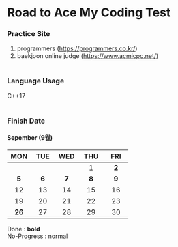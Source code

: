 # Road to Ace My Coding Test

### Practice Site
1. programmers (https://programmers.co.kr/)
2. baekjoon online judge (https://www.acmicpc.net/)
<br><br>

### Language Usage
C++17
<br><br>

### Finish Date
#### Sepember (9월)
| MON | TUE | WED | &nbsp;THU&nbsp; | &nbsp; FRI &nbsp; |
| :---: | :---: | :---: | :---: | :---: |
|  | &emsp;&emsp;&ensp; | &emsp;&emsp;&ensp; | 1 | **2** |
| **5** | **6** | **7** | **8** | **9** |
| 12 | 13 | 14 | 15 | 16 |
| 19 | 20 | 21 | 22 | 23 |
| **26** | 27 | 28 | 29 | 30 |

Done : **bold** <br>
No-Progress : normal
